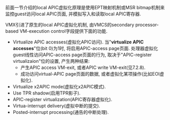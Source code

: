 

前面一节介绍的local APIC虚拟化原理是使用EPT映射机制或MSR bitmap机制来监控guest访问local APIC页面, 并模拟写入和读取local APIC寄存器.

VMX引进了原生的local APIC虚拟化机制, 由VMCS的secondary processor-based VM-execution control字段提供下面的功能.

- Virtualize APIC accesses(虚拟化APIC访问). 当"**virtualize APIC accesses**"位(bit 0)为1时, 将启用APIC\-access page页面. 处理器虚拟化guest线性访问APIC-access page页面的行为, 取决于"APIC-register virtualizaion"位的设置, 产生两种结果:
    - 产生APIC access VM-exit, 或者APIC write VM-exit(见7.2.8).
    - 成功访问virtual-APIC page页面的数据, 或者虚拟化某项操作(比如EOI虚拟化).
- Virtualize x2APIC mode(虚拟化x2APIC模式). 
- Use TPR shadow(启用TPR影子).
- APIC-register virtualization(APIC寄存器虚拟化).
- Virtua-interrupt delivery(虚拟中断的提交).
- Posted-interrupt processing(通告的中断处理).
